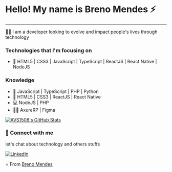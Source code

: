 # Hello! My name is Breno Mendes :zap:

----
:man_technologist: I am a developer looking to evolve and impact people's lives through technology 

### Technologies that I'm focusing on

 - :robot: HTML5 | CSS3 | JavaScript | TypeScript | ReactJS | React Native | NodeJS

### Knowledge
 
 - :speech_balloon: JavaScript | TypeScript | PHP | Python
 - :art: HTML5 | CSS3 | ReactJS | React Native 
 - :computer: NodeJS | PHP
 - :man_artist: AxureRP | Figma 
 
[![AVS1508's GitHub Stats](https://github-readme-stats.vercel.app/api?username=Brenox889&show_icons=true)](https://github.com/Brenox889)

### :handshake: Connect with me

let's chat about technology and others stuffs

<a href="https://www.linkedin.com/in/breno-mendes-14206318a/"><img alt="LinkedIn" src="https://img.shields.io/badge/LinkedIn-Breno Mendes-blue?style=flat-square&logo=linkedin"></a>

⭐️ From [Breno Mendes](https://github.com/Brenox889)
